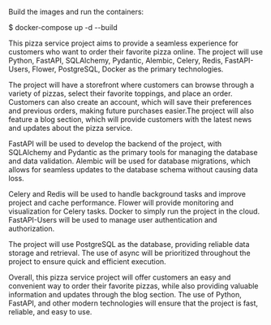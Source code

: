 Build the images and run the containers:

$ docker-compose up -d --build


This pizza service project aims to provide a seamless experience for customers who want to order their favorite pizza online. The project will use Python, FastAPI, SQLAlchemy, Pydantic, Alembic, Celery, Redis, FastAPI-Users, Flower, PostgreSQL, Docker as the primary technologies.

The project will have a storefront where customers can browse through a variety of pizzas, select their favorite toppings, and place an order. Customers can also create an account, which will save their preferences and previous orders, making future purchases easier.The project will also feature a blog section, which will provide customers with the latest news and updates about the pizza service. 

FastAPI will be used to develop the backend of the project, with SQLAlchemy and Pydantic as the primary tools for managing the database and data validation. Alembic will be used for database migrations, which allows for seamless updates to the database schema without causing data loss.

Celery and Redis will be used to handle background tasks and improve project and cache performance. Flower will provide monitoring and visualization for Celery tasks. Docker to simply run the project in the cloud. FastAPI-Users will be used to manage user authentication and authorization.

The project will use PostgreSQL as the database, providing reliable data storage and retrieval. The use of async will be prioritized throughout the project to ensure quick and efficient execution.

Overall, this pizza service project will offer customers an easy and convenient way to order their favorite pizzas, while also providing valuable information and updates through the blog section. The use of Python, FastAPI, and other modern technologies will ensure that the project is fast, reliable, and easy to use.
